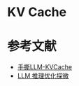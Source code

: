 # KV Cache

# 参考文献
- [手撕LLM-KVCache](https://yv8553qytwp.feishu.cn/docx/UlXtdVcIcoO3aFxij55cfX8mnXd)
- [LLM 推理优化探微](https://juejin.cn/post/7342787949250068514)